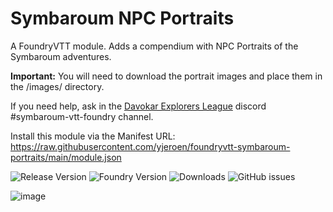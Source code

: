 # Symbaroum NPC Portraits

A FoundryVTT module. Adds a compendium with NPC Portraits of the Symbaroum adventures.

**Important:** You will need to download the portrait images and place them in the /images/ directory.

If you need help, ask in the [Davokar Explorers League](https://discord.gg/n6kA5vnFQA) discord #symbaroum-vtt-foundry channel. 

Install this module via the Manifest URL: https://raw.githubusercontent.com/yjeroen/foundryvtt-symbaroum-portraits/main/module.json

![Release Version](https://img.shields.io/github/v/release/yjeroen/foundryvtt-symbaroum-portraits)
![Foundry Version](https://img.shields.io/badge/dynamic/json.svg?url=https://raw.githubusercontent.com/yjeroen/foundryvtt-symbaroum-portraits/main/module.json&label=foundry%20version&query=$.compatibleCoreVersion&colorB=blueviolet)
![Downloads](https://img.shields.io/github/downloads/yjeroen/foundryvtt-symbaroum-portraits/total)
![GitHub issues](https://img.shields.io/github/issues/yjeroen/foundryvtt-symbaroum-portraits?colorB=red)

![image](https://user-images.githubusercontent.com/1303988/149886249-9a5c2e05-e37f-441c-bdf2-917e875530c0.png)
